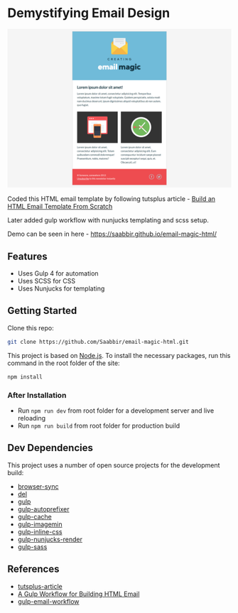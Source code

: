 # Demystifying Email Design

![Demystifying Email Design](screenshot.png)

Coded this HTML email template by following tutsplus article - [Build an HTML Email Template From Scratch](https://webdesign.tutsplus.com/articles/build-an-html-email-template-from-scratch--webdesign-12770)

Later added gulp workflow with nunjucks templating and scss setup.

Demo can be seen in here - https://saabbir.github.io/email-magic-html/

## Features

- Uses Gulp 4 for automation
- Uses SCSS for CSS
- Uses Nunjucks for templating

## Getting Started

Clone this repo:

```sh
git clone https://github.com/Saabbir/email-magic-html.git
```

This project is based on [Node.js](https://nodejs.org/en/). To install the necessary packages, run this command in the root folder of the site:

```sh
npm install
```

### After Installation

- Run `npm run dev` from root folder for a development server and live reloading
- Run `npm run build` from root folder for production build

## Dev Dependencies

This project uses a number of open source projects for the development build:

- [browser-sync](https://ghub.io/browser-sync)
- [del](https://ghub.io/del)
- [gulp](https://ghub.io/gulp)
- [gulp-autoprefixer](https://ghub.io/gulp-autoprefixer)
- [gulp-cache](https://ghub.io/gulp-cache)
- [gulp-imagemin](https://ghub.io/gulp-imagemin)
- [gulp-inline-css](https://ghub.io/gulp-inline-css)
- [gulp-nunjucks-render](https://ghub.io/gulp-nunjucks-render)
- [gulp-sass](https://ghub.io/gulp-sass)

## References

- [tutsplus-article](https://webdesign.tutsplus.com/articles/build-an-html-email-template-from-scratch--webdesign-12770)
- [A Gulp Workflow for Building HTML Email](https://bitsofco.de/a-gulp-workflow-for-building-html-email/)
- [gulp-email-workflow](https://github.com/ireade/gulp-email-workflow)